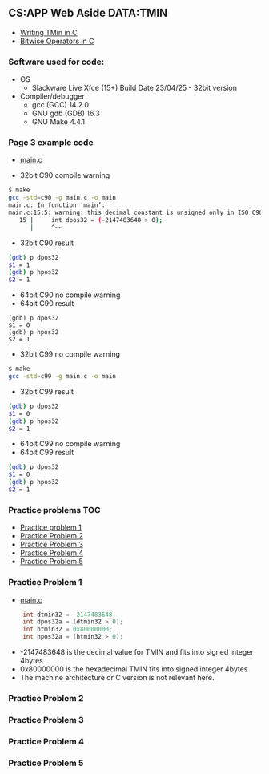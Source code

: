 ## CS:APP Web Aside DATA:TMIN

- [Writing TMin in C](http://csapp.cs.cmu.edu/3e/waside/waside-tmin.pdf)
- [Bitwise Operators in C](https://www.geeksforgeeks.org/bitwise-operators-in-c-cpp/)

### Software used for code:
- OS
    - Slackware Live Xfce (15+) Build Date 23/04/25 - 32bit version
- Compiler/debugger
    - gcc (GCC) 14.2.0
    - GNU gdb (GDB) 16.3
    - GNU Make 4.4.1


### Page 3 example code
- [main.c](./code/data_tmin/example/C90/main.c)

- 32bit C90 compile warning

```bash
$ make
gcc -std=c90 -g main.c -o main
main.c: In function ‘main’:
main.c:15:5: warning: this decimal constant is unsigned only in ISO C90
   15 |     int dpos32 = (-2147483648 > 0);
      |     ^~~

```
- 32bit C90 result

```bash
(gdb) p dpos32
$1 = 1
(gdb) p hpos32
$2 = 1
```
- 64bit C90 no compile warning
- 64bit C90 result
```
(gdb) p dpos32
$1 = 0
(gdb) p hpos32
$2 = 1
```


- 32bit C99 no compile warning

```bash
$ make
gcc -std=c99 -g main.c -o main
```

- 32bit C99 result

```bash
(gdb) p dpos32
$1 = 0
(gdb) p hpos32
$2 = 1
```
- 64bit C99 no compile warning
- 64bit C99 result
```bash
(gdb) p dpos32
$1 = 0
(gdb) p hpos32
$2 = 1
```

### Practice problems TOC

- [Practice problem 1](#practice-problem-1)
- [Practice Problem 2](#practice-problem-2)
- [Practice Problem 3](#practice-problem-3)
- [Practice Problem 4](#practice-problem-4)
- [Practice Problem 5](#practice-problem-5)


### Practice Problem 1

- [main.c](../webasides/code/data_tmin/problem1/C90/main.c)

```c
    int dtmin32 = -2147483648;
    int dpos32a = (dtmin32 > 0);
    int htmin32 = 0x80000000;
    int hpos32a = (htmin32 > 0);
```

- -2147483648 is the decimal value for TMIN and fits into signed integer 4bytes
- 0x80000000 is the hexadecimal TMIN fits into signed integer 4bytes
- The machine architecture or C version is not relevant here.

### Practice Problem 2


### Practice Problem 3



### Practice Problem 4



### Practice Problem 5


